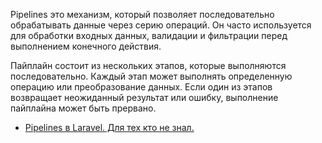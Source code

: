 Pipelines это механизм, который позволяет последовательно обрабатывать данные через серию операций. 
Он часто используется для обработки входных данных, валидации и фильтрации перед выполнением конечного действия.

Пайплайн состоит из нескольких этапов, которые выполняются последовательно. 
Каждый этап может выполнять определенную операцию или преобразование данных. 
Если один из этапов возвращает неожиданный результат или ошибку, выполнение пайплайна может быть прервано.

[//]: # "materials"

- [Pipelines в Laravel. Для тех кто не знал.](https://youtu.be/t8G6ciWQ7AQ)

[//]: # "/materials"
